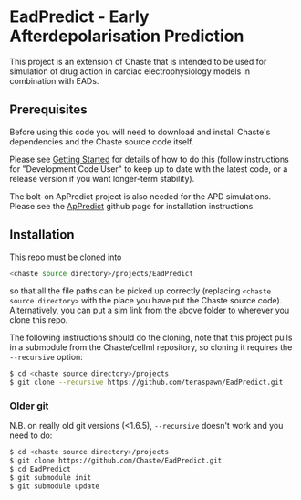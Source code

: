 # EadPredict - Early Afterdepolarisation Prediction

This project is an extension of Chaste that is intended to be used 
for simulation of drug action in cardiac electrophysiology models in 
combination with EADs.

## Prerequisites

Before using this code you will need to download and install Chaste's
dependencies and the Chaste source code itself.

Please see [Getting Started] for details of how to do this 
(follow instructions for "Development Code User" to keep up to date with the latest code, or a release version if you want longer-term stability).

The bolt-on ApPredict project is also needed for the APD simulations. Please see the [ApPredict] github page for installation instructions.

## Installation

This repo must be cloned into
```sh
<chaste source directory>/projects/EadPredict
```
so that all the file paths can be picked up correctly (replacing ```<chaste source directory>``` with the place you have put the Chaste source code). Alternatively, you can put a sim link from the above folder to wherever you clone this repo.

The following instructions should do the cloning, note that this project pulls in a submodule from the Chaste/cellml repository, so cloning it requires the ```--recursive``` option:
```sh
$ cd <chaste source directory>/projects
$ git clone --recursive https://github.com/teraspawn/EadPredict.git
```

### Older git

N.B. on really old git versions (<1.6.5), `--recursive` doesn't work and you need to do:
```sh
$ cd <chaste source directory>/projects
$ git clone https://github.com/Chaste/EadPredict.git
$ cd EadPredict
$ git submodule init
$ git submodule update
```

[Getting Started]: <https://chaste.cs.ox.ac.uk/trac/wiki/GettingStarted>
[ApPredict]: <https://github.com/Chaste/ApPredict>
